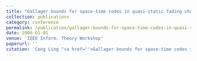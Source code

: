 ```yaml
---
title: "Gallager bounds for space-time codes in quasi-static fading channels"
collection: publications
category: conference
permalink: /publication/gallager-bounds-for-space-time-codes-in-quasi-static-fading-channels
date: 2006-01-01
venue: 'IEEE Inform. Theory Workshop'
paperurl: ''
citation: 'Cong Ling "<a href=''>Gallager bounds for space-time codes in quasi-static fading channels</a>", IEEE Inform. Theory Workshop, Oct. 2006.'
---
```


